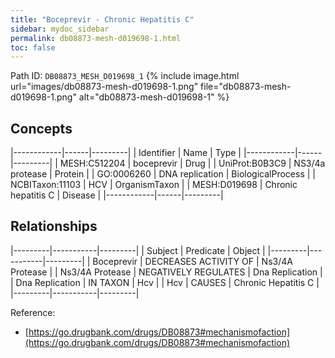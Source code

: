 ```yaml
---
title: "Boceprevir - Chronic Hepatitis C"
sidebar: mydoc_sidebar
permalink: db08873-mesh-d019698-1.html
toc: false 
---
```



Path ID: `DB08873_MESH_D019698_1`
{% include image.html url="images/db08873-mesh-d019698-1.png" file="db08873-mesh-d019698-1.png" alt="db08873-mesh-d019698-1" %}

## Concepts

|------------|------|---------|
| Identifier | Name | Type    |
|------------|------|---------|
| MESH:C512204 | boceprevir | Drug |
| UniProt:B0B3C9 | NS3/4a protease | Protein |
| GO:0006260 | DNA replication | BiologicalProcess |
| NCBITaxon:11103 | HCV | OrganismTaxon |
| MESH:D019698 | Chronic hepatitis C | Disease |
|------------|------|---------|

## Relationships

|---------|-----------|---------|
| Subject | Predicate | Object  |
|---------|-----------|---------|
| Boceprevir | DECREASES ACTIVITY OF | Ns3/4A Protease |
| Ns3/4A Protease | NEGATIVELY REGULATES | Dna Replication |
| Dna Replication | IN TAXON | Hcv |
| Hcv | CAUSES | Chronic Hepatitis C |
|---------|-----------|---------|

Reference: 
  - [https://go.drugbank.com/drugs/DB08873#mechanismofaction](https://go.drugbank.com/drugs/DB08873#mechanismofaction)
